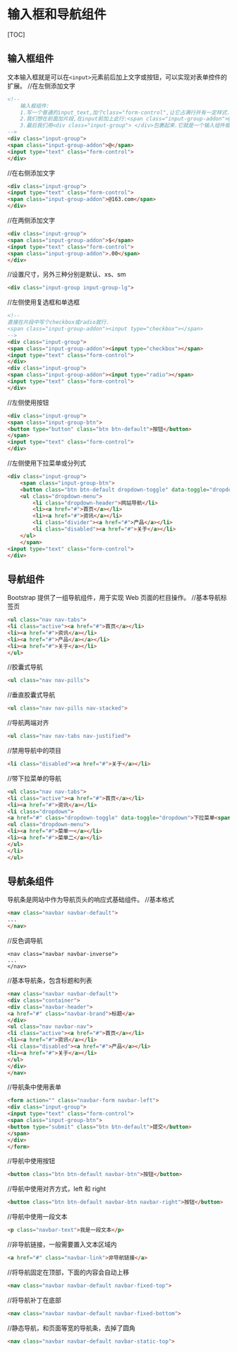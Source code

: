 # 输入框和导航组件
[TOC]

## 输入框组件
文本输入框就是可以在`<input>`元素前后加上文字或按钮，可以实现对表单控件的扩展。
//在左侧添加文字
```html
<!--
	输入框组件:
	1.写一个普通的input_text,加个class="form-control",让它占满行并有一定样式.
	2.我们想在前面加片段,在input前加上此行:<span class="input-group-addon">@</span>,但各占一行显示.
	3.最后我们用<div class="input-group"> </div>包裹起来.它就是一个输入组件框了.
-->
<div class="input-group">
<span class="input-group-addon">@</span>
<input type="text" class="form-control">
</div>
```
//在右侧添加文字
```html
<div class="input-group">
<input type="text" class="form-control">
<span class="input-group-addon">@163.com</span>
</div>
```
//在两侧添加文字
```html
<div class="input-group">
<span class="input-group-addon">$</span>
<input type="text" class="form-control">
<span class="input-group-addon">.00</span>
</div>
```
//设置尺寸，另外三种分别是默认、xs、sm
```html
<div class="input-group input-group-lg">
```
//左侧使用复选框和单选框
```html
<!-- 
直接在片段中写个checkbox或radio就行.
<span class="input-group-addon"><input type="checkbox"></span>
-->
<div class="input-group">
<span class="input-group-addon"><input type="checkbox"></span>
<input type="text" class="form-control">
</div>
<div class="input-group">
<span class="input-group-addon"><input type="radio"></span>
<input type="text" class="form-control">
</div>
```
//左侧使用按钮
```html
<div class="input-group">
<span class="input-group-btn">
<button type="button" class="btn btn-default">按钮</button>
</span>
<input type="text" class="form-control">
</div>
```
//左侧使用下拉菜单或分列式
```html
<div class="input-group">
    <span class="input-group-btn">
    <button class="btn btn-default dropdown-toggle" data-toggle="dropdown">下拉菜单<span class="caret"></span></button>
    <ul class="dropdown-menu">
        <li class="dropdown-header">网站导航</li>
        <li><a href="#">首页</a></li>
        <li><a href="#">资讯</a></li>
        <li class="divider"><a href="#">产品</a></li>
        <li class="disabled"><a href="#">关于</a></li>
    </ul>
    </span>
<input type="text" class="form-control">
</div>
```

## 导航组件
Bootstrap 提供了一组导航组件，用于实现 Web 页面的栏目操作。
//基本导航标签页
```html
<ul class="nav nav-tabs">
<li class="active"><a href="#">首页</a></li>
<li><a href="#">资讯</a></li>
<li><a href="#">产品</a></a></li>
<li><a href="#">关于</a></li>
</ul>
```
//胶囊式导航
```html
<ul class="nav nav-pills">
```
//垂直胶囊式导航
```html
<ul class="nav nav-pills nav-stacked">
```
//导航两端对齐
```html
<ul class="nav nav-tabs nav-justified">
```
//禁用导航中的项目
```html
<li class="disabled"><a href="#">关于</a></li>
```
//带下拉菜单的导航
```html
<ul class="nav nav-tabs">
<li class="active"><a href="#">首页</a></li>
<li><a href="#">资讯</a></li>
<li class="dropdown">
<a href="#" class="dropdown-toggle" data-toggle="dropdown">下拉菜单<span class="caret"></span></a>
<ul class="dropdown-menu">
<li><a href="#">菜单一</a></li>
<li><a href="#">菜单二</a></li>
</ul>
</li>
</ul>
```

## 导航条组件
导航条是网站中作为导航页头的响应式基础组件。
//基本格式
```html
<nav class="navbar navbar-default">
...
</nav>
```
//反色调导航
```
<nav class="navbar navbar-inverse">
...
</nav>
```
//基本导航条，包含标题和列表
```html
<nav class="navbar navbar-default">
<div class="container">
<div class="navbar-header">
<a href="#" class="navbar-brand">标题</a>
</div>
<ul class="nav navbar-nav">
<li class="active"><a href="#">首页</a></li>
<li><a href="#">资讯</a></li>
<li class="disabled"><a href="#">产品</a></li>
<li><a href="#">关于</a></li>
</ul>
</div>
</nav>
```
//导航条中使用表单
```html
<form action="" class="navbar-form navbar-left">
<div class="input-group">
<input type="text" class="form-control">
<span class="input-group-btn">
<button type="submit" class="btn btn-default">提交</button>
</span>
</div>
</form>
```
//导航中使用按钮
```html
<button class="btn btn-default navbar-btn">按钮</button>
```
//导航中使用对齐方式，left 和 right
```html
<button class="btn btn-default navbar-btn navbar-right">按钮</button>
```
//导航中使用一段文本
```html
<p class="navbar-text">我是一段文本</p>
```
//非导航链接，一般需要置入文本区域内
```html
<a href="#" class="navbar-link">非导航链接</a>
```
//将导航固定在顶部，下面的内容会自动上移
```html
<nav class="navbar navbar-default navbar-fixed-top">
```
//将导航补丁在底部
```html
<nav class="navbar navbar-default navbar-fixed-bottom">
```
//静态导航，和页面等宽的导航条，去掉了圆角
```html
<nav class="navbar navbar-default navbar-static-top">
```

